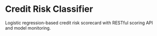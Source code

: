 # Credit Risk Classifier

Logistic regression-based credit risk scorecard with RESTful scoring API and model monitoring.
